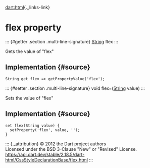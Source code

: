 [dart:html](../../dart-html/dart-html-library){._links-link}

flex property
=============

::: {#getter .section .multi-line-signature}
[String](../../dart-core/string-class) flex
:::

Gets the value of \"flex\"

Implementation {#source}
--------------

``` {.language-dart data-language="dart"}
String get flex => getPropertyValue('flex');
```

::: {#setter .section .multi-line-signature}
void flex=([String](../../dart-core/string-class) value)
:::

Sets the value of \"flex\"

Implementation {#source}
--------------

``` {.language-dart data-language="dart"}
set flex(String value) {
  setProperty('flex', value, '');
}
```

::: {._attribution}
© 2012 the Dart project authors\
Licensed under the BSD 3-Clause \"New\" or \"Revised\" License.\
<https://api.dart.dev/stable/2.18.5/dart-html/CssStyleDeclarationBase/flex.html>
:::
